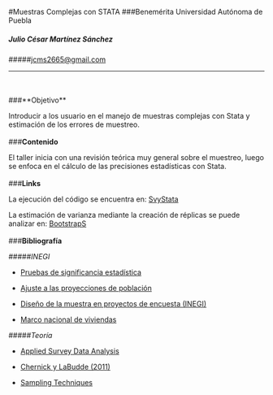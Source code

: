#Muestras Complejas con STATA
###Benemérita Universidad Autónoma de Puebla
##### Julio César Martínez Sánchez 
#####jcms2665@gmail.com

___
<br>
<br>
###**Objetivo**

Introducir a los usuario en el manejo de muestras complejas con Stata y estimación de los errores de muestreo.
<br>
<br>
###**Contenido**

El taller inicia con una revisión teórica muy general sobre el muestreo, luego se enfoca en el cálculo de las precisiones estadísticas con Stata.
<br>
<br>
###**Links**

La ejecución del código se encuentra en: [SvyStata](http://rpubs.com/jcms2665/SvyStata)

La estimación de varianza mediante la creación de réplicas se puede analizar en:  [BootstrapS](https://jcms2665.shinyapps.io/BootstrapS)
<br>
<br>
###**Bibliografía**


#####*INEGI*

* [Pruebas de significancia estadística](http://www.beta.inegi.org.mx/contenidos/proyectos/enchogares/regulares/enoe/doc/enoe_significancia.pdf)

* [Ajuste a las proyecciones de población](http://www.beta.inegi.org.mx/contenidos/proyectos/enchogares/regulares/enoe/doc/Nota_Result_Proy.pdf)

* [Diseño de la muestra en proyectos de encuesta (INEGI)](http://www.snieg.mx/contenidos/espanol/normatividad/doctos_genbasica/muestra_encuesta.pdf)

* [Marco nacional de viviendas](http://www.inegi.org.mx/eventos/2013/Foro_Estadistica/doc/P-AnaMariaLanderos.pdf)


#####*Teoría*

* [Applied Survey Data Analysis](http://www.isr.umich.edu/src/smp/asda/)

* [Chernick y LaBudde (2011)](http://www.ievbras.ru/ecostat/Kiril/R/Biblio/R_eng/Chernick2011.pdf)

* [Sampling Techniques](http://hbanaszak.mjr.uw.edu.pl/StatRozw/Books/Cochran_1977_Sampling%20Techniques.pdf)



